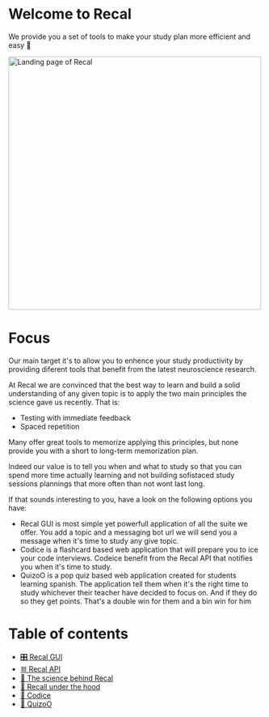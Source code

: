 # Welcome to Recal
We provide you a set of tools to make your study plan more efficient and easy 🚀


<img src="https://ik.imagekit.io/montresor/Recal_docs/recal.png?updatedAt=1679913748177" alt="Landing page of Recal" width="500">

# Focus

Our main target it's to allow you to enhence your study productivity by providing diferent tools that benefit from the latest neuroscience research.

At Recal we are convinced that the best way to learn and build a solid understanding of any given topic is to apply the two main principles the science gave us recently. That is: 
- Testing with immediate feedback 
- Spaced repetition

Many offer great tools to memorize applying this principles, but none provide you with a short to long-term memorization plan. 

Indeed our value is to tell you when and what to study so that you can spend more time actually learning and not building sofistaced study sessions plannings that more often than not wont last long. 

If that sounds interesting to you, have a look on the following options you have: 
- Recal GUI is most simple yet powerfull application of all the suite we offer. You add a topic and a messaging bot url we will send you a message when it's time to study any give topic.
- Codice is a flashcard based web application that will prepare you to ice your code interviews. Codeice benefit from the Recal API that notifies you when it's time to study.
- QuizoO is a pop quiz based web application created for students learning spanish. The application tell them when it's the right time to study whichever their teacher have decided to focus on. And if they do so they get points. That's a double win for them and a bin win for him

# Table of contents

- [🎛️ Recal GUI](./documentation/1-Recal-GUI/recal-gui.md)
- [𐄳 Recal API](./documentation/2-Recal-API/recal-api.md)
- [🔬 The science behind Recal](./documentation/3-The-science-behind-Recal/The-science-behind-recal.md)
- [💬 Recall under the hood](./documentation/4-Recal-under-the-hood/recal-unde-the-hood.md)
- [🥶 Codice](https://github.com/All-Khwarizmi/codice)
- [🧠 QuizoO](https://github.com/All-Khwarizmi/Quiz-Sanity)
  
